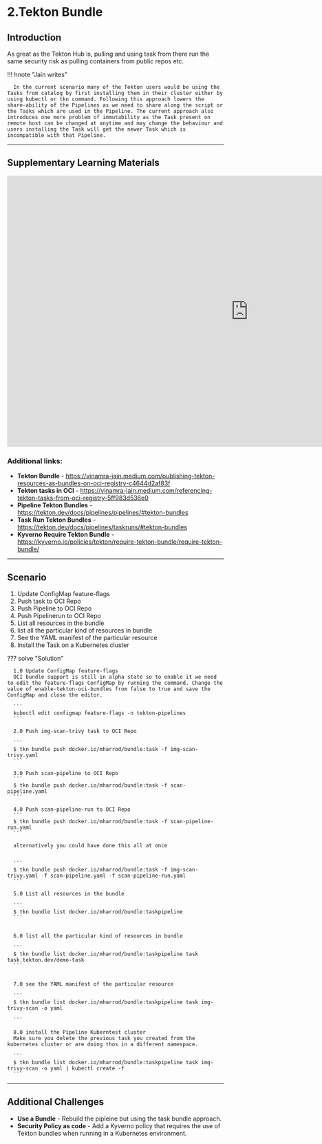 # 2.Tekton Bundle

## Introduction 

As great as the Tekton Hub is, pulling and using task from there run the same security risk as pulling containers from public repos etc.   

!!! hnote "Jain writes"

      In the current scenario many of the Tekton users would be using the Tasks from catalog by first installing them in their cluster either by using kubectl or tkn command. Following this approach lowers the share-ability of the Pipelines as we need to share along the script or the Tasks which are used in the Pipeline. The current approach also introduces one more problem of immutability as the Task present on remote host can be changed at anytime and may change the behaviour and users installing the Task will get the newer Task which is incompatible with that Pipeline.



-------------------------------------------------------------------------------------------

## Supplementary Learning Materials

<iframe width="1120" height="630" src="https://www.youtube.com/embed/tQdI_9DebbI" title="YouTube video player" frameborder="0" allow="accelerometer; autoplay; clipboard-write; encrypted-media; gyroscope; picture-in-picture; web-share" allowfullscreen></iframe>

### Additional links: 

* **Tekton Bundle** - <https://vinamra-jain.medium.com/publishing-tekton-resources-as-bundles-on-oci-registry-c4644d2af83f>
* **Tekton tasks in OCI** - <https://vinamra-jain.medium.com/referencing-tekton-tasks-from-oci-registry-5ff983d536e0>
* **Pipeline Tekton Bundles** - <https://tekton.dev/docs/pipelines/pipelines/#tekton-bundles>
* **Task Run Tekton Bundles** - <https://tekton.dev/docs/pipelines/taskruns/#tekton-bundles>
* **Kyverno Require Tekton Bundle** -<https://kyverno.io/policies/tekton/require-tekton-bundle/require-tekton-bundle/>

----------------------------------------------------------------------------------------------

## Scenario

1. Update ConfigMap feature-flags 
2. Push task to OCI Repo
3. Push Pipeline to OCI Repo
4. Push Pipelinerun to OCI Repo
5. List all resources in the bundle
6. list all the particular kind of resources in bundle 
7. See the YAML manifest of the particular resource
8. Install the Task on a Kubernetes cluster

??? solve "Solution"

      1.0 Update ConfigMap feature-flags
      OCI bundle support is still in alpha state so to enable it we need to edit the feature-flags ConfigMap by running the command. Change the value of enable-tekton-oci-bundles from false to true and save the ConfigMap and close the editor.

      ```
      kubectl edit configmap feature-flags -n tekton-pipelines
      ``` 

      2.0 Push img-scan-trivy task to OCI Repo

      ```
      $ tkn bundle push docker.io/mharrod/bundle:task -f img-scan-trivy.yaml
      ```

      3.0 Push scan-pipeline to OCI Repo
      ```
      $ tkn bundle push docker.io/mharrod/bundle:task -f scan-pipeline.yaml
      ```

      4.0 Push scan-pipeline-run to OCI Repo
      ```
      $ tkn bundle push docker.io/mharrod/bundle:task -f scan-pipeline-run.yaml
      ```

      alternatively you could have done this all at once


      ```
      $ tkn bundle push docker.io/mharrod/bundle:task -f img-scan-trivy.yaml -f scan-pipeline.yaml -f scan-pipeline-run.yaml 
      ```

      5.0 List all resources in the bundle

      ```
      $ tkn bundle list docker.io/mharrod/bundle:taskpipeline
      ```


      6.0 list all the particular kind of resources in bundle 

      ```
      $ tkn bundle list docker.io/mharrod/bundle:taskpipeline task task.tekton.dev/demo-task
      ```


      7.0 see the YAML manifest of the particular resource

      ```
      $ tkn bundle list docker.io/mharrod/bundle:taskpipeline task img-trivy-scan -o yaml

      ```

      8.0 install the Pipeline Kuberntest cluster
      Make sure you delete the previous task you created from the kubernetes cluster or are doing thos in a different namespace. 

      ```
      $ tkn bundle list docker.io/mharrod/bundle:taskpipeline task img-trivy-scan -o yaml | kubectl create -f 
      ```

----------------------------------------------------------------------------------

## Additional Challenges

* **Use a Bundle** - Rebuild the pipleine but using the task bundle approach.
* **Security Policy as code** - Add a Kyverno policy that requires the use of Tekton bundles when running in a Kubernetes environment. 